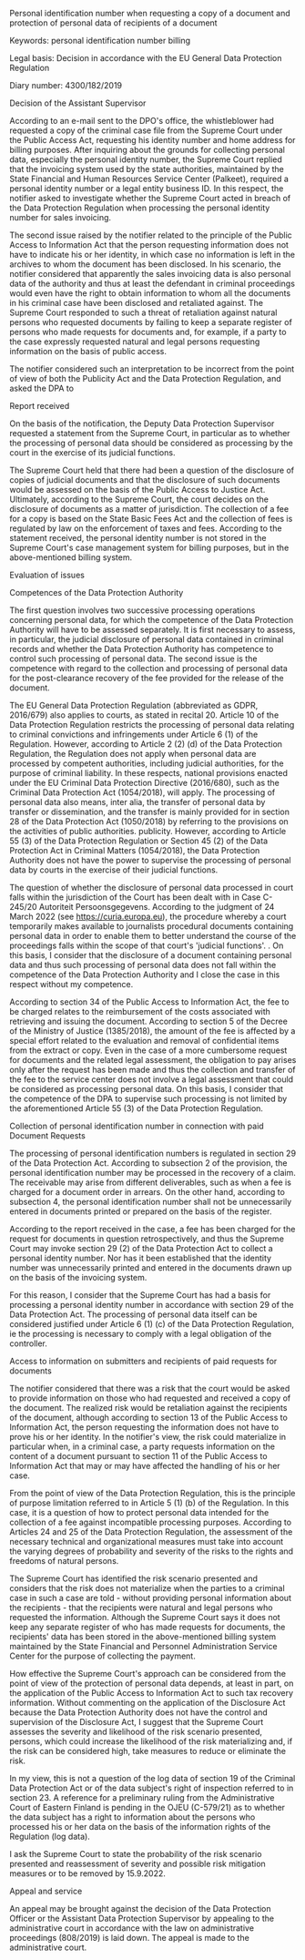 Personal identification number when requesting a copy of a document and protection of personal data of recipients of a document

Keywords: personal identification number
billing

Legal basis: Decision in accordance with the EU General Data Protection Regulation

Diary number: 4300/182/2019

Decision of the Assistant Supervisor

According to an e-mail sent to the DPO's office, the whistleblower had requested a copy of the criminal case file from the Supreme Court under the Public Access Act, requesting his identity number and home address for billing purposes. After inquiring about the grounds for collecting personal data, especially the personal identity number, the Supreme Court replied that the invoicing system used by the state authorities, maintained by the State Financial and Human Resources Service Center (Palkeet), required a personal identity number or a legal entity business ID. In this respect, the notifier asked to investigate whether the Supreme Court acted in breach of the Data Protection Regulation when processing the personal identity number for sales invoicing.

The second issue raised by the notifier related to the principle of the Public Access to Information Act that the person requesting information does not have to indicate his or her identity, in which case no information is left in the archives to whom the document has been disclosed. In his scenario, the notifier considered that apparently the sales invoicing data is also personal data of the authority and thus at least the defendant in criminal proceedings would even have the right to obtain information to whom all the documents in his criminal case have been disclosed and retaliated against. The Supreme Court responded to such a threat of retaliation against natural persons who requested documents by failing to keep a separate register of persons who made requests for documents and, for example, if a party to the case expressly requested natural and legal persons requesting information on the basis of public access.

The notifier considered such an interpretation to be incorrect from the point of view of both the Publicity Act and the Data Protection Regulation, and asked the DPA to

Report received

On the basis of the notification, the Deputy Data Protection Supervisor requested a statement from the Supreme Court, in particular as to whether the processing of personal data should be considered as processing by the court in the exercise of its judicial functions.

The Supreme Court held that there had been a question of the disclosure of copies of judicial documents and that the disclosure of such documents would be assessed on the basis of the Public Access to Justice Act. Ultimately, according to the Supreme Court, the court decides on the disclosure of documents as a matter of jurisdiction. The collection of a fee for a copy is based on the State Basic Fees Act and the collection of fees is regulated by law on the enforcement of taxes and fees. According to the statement received, the personal identity number is not stored in the Supreme Court's case management system for billing purposes, but in the above-mentioned billing system.

Evaluation of issues

Competences of the Data Protection Authority

The first question involves two successive processing operations concerning personal data,
for which the competence of the Data Protection Authority will have to be assessed separately. It is first necessary to assess, in particular, the judicial disclosure of personal data contained in criminal records and whether the Data Protection Authority has competence to control such processing of personal data. The second issue is the competence with regard to the collection and processing of personal data for the post-clearance recovery of the fee provided for the release of the document.

The EU General Data Protection Regulation (abbreviated as GDPR, 2016/679) also applies to courts, as stated in recital 20. Article 10 of the Data Protection Regulation restricts the processing of personal data relating to criminal convictions and infringements under Article 6 (1) of the Regulation. However, according to Article 2 (2) (d) of the Data Protection Regulation, the Regulation does not apply when personal data are processed by competent authorities, including judicial authorities, for the purpose of criminal liability. In these respects, national provisions enacted under the EU Criminal Data Protection Directive (2016/680), such as the Criminal Data Protection Act (1054/2018), will apply. The processing of personal data also means, inter alia, the transfer of personal data by transfer or dissemination, and the transfer is mainly provided for in section 28 of the Data Protection Act (1050/2018) by referring to the provisions on the activities of public authorities.
publicity. However, according to Article 55 (3) of the Data Protection Regulation or Section 45 (2) of the Data Protection Act in Criminal Matters (1054/2018), the Data Protection Authority does not have the power to supervise the processing of personal data by courts in the exercise of their judicial functions.

The question of whether the disclosure of personal data processed in court falls within the jurisdiction of the Court has been dealt with in Case C-245/20 Autoriteit Persoonsgegevens. According to the judgment of 24 March 2022 (see https://curia.europa.eu), the procedure whereby a court temporarily makes available to journalists procedural documents containing personal data in order to enable them to better understand the course of the proceedings falls within the scope of that court's 'judicial functions'. . On this basis, I consider that the disclosure of a document containing personal data and thus such processing of personal data does not fall within the competence of the Data Protection Authority and I close the case in this respect without my competence.

According to section 34 of the Public Access to Information Act, the fee to be charged relates to the reimbursement of the costs associated with retrieving and issuing the document. According to section 5 of the Decree of the Ministry of Justice (1385/2018), the amount of the fee is affected by a special effort related to the evaluation and removal of confidential items from the extract or copy. Even in the case of a more cumbersome request for documents and the related legal assessment, the obligation to pay arises only after the request has been made and thus the collection and transfer of the fee to the service center does not involve a legal assessment that could be considered as processing personal data. On this basis, I consider that the competence of the DPA to supervise such processing is not limited by the aforementioned Article 55 (3) of the Data Protection Regulation.

Collection of personal identification number in connection with paid Document Requests

The processing of personal identification numbers is regulated in section 29 of the Data Protection Act. According to subsection 2 of the provision, the personal identification number may be processed in the recovery of a claim. The receivable may arise from different deliverables, such as when a fee is charged for a document order in arrears. On the other hand, according to subsection 4, the personal identification number shall not be unnecessarily entered in documents printed or prepared on the basis of the register.

According to the report received in the case, a fee has been charged for the request for documents in question retrospectively, and thus the Supreme Court may invoke section 29 (2) of the Data Protection Act to collect a personal identity number. Nor has it been established that the identity number was unnecessarily printed and entered in the documents drawn up on the basis of the invoicing system.

For this reason, I consider that the Supreme Court has had a basis for processing a personal identity number in accordance with section 29 of the Data Protection Act. The processing of personal data itself can be considered justified under Article 6 (1) (c) of the Data Protection Regulation, ie the processing is necessary to comply with a legal obligation of the controller.

Access to information on submitters and recipients of paid requests for documents

The notifier considered that there was a risk that the court would be asked to provide information on those who had requested and received a copy of the document. The realized risk would be retaliation against the recipients of the document, although according to section 13 of the Public Access to Information Act, the person requesting the information does not have to prove his or her identity. In the notifier's view, the risk could materialize in particular when, in a criminal case, a party requests information on the content of a document pursuant to section 11 of the Public Access to Information Act that may or may have affected the handling of his or her case.

From the point of view of the Data Protection Regulation, this is the principle of purpose limitation referred to in Article 5 (1) (b) of the Regulation. In this case, it is a question of how to protect personal data intended for the collection of a fee against incompatible processing purposes. According to Articles 24 and 25 of the Data Protection Regulation, the assessment of the necessary technical and organizational measures must take into account the varying degrees of probability and severity of the risks to the rights and freedoms of natural persons.

The Supreme Court has identified the risk scenario presented and considers that the risk does not materialize when the parties to a criminal case in such a case are told - without providing personal information about the recipients - that the recipients were natural and legal persons who requested the information. Although the Supreme Court says it does not keep any separate register of who has made requests for documents, the recipients' data has been stored in the above-mentioned billing system maintained by the State Financial and Personnel Administration Service Center for the purpose of collecting the payment.

How effective the Supreme Court's approach can be considered from the point of view of the protection of personal data depends, at least in part, on the application of the Public Access to Information Act to such tax recovery information. Without commenting on the application of the Disclosure Act because the Data Protection Authority does not have the control and supervision of the Disclosure Act, I suggest that the Supreme Court assesses the severity and likelihood of the risk scenario presented, persons, which could increase the likelihood of the risk materializing and, if the risk can be considered high, take measures to reduce or eliminate the risk.

In my view, this is not a question of the log data of section 19 of the Criminal Data Protection Act or of the data subject's right of inspection referred to in section 23. A reference for a preliminary ruling from the Administrative Court of Eastern Finland is pending in the OJEU (C-579/21) as to whether the data subject has a right to information about the persons who processed his or her data on the basis of the information rights of the Regulation (log data).

I ask the Supreme Court to state the probability of the risk scenario presented and
reassessment of severity and possible risk mitigation measures
or to be removed by 15.9.2022.

Appeal and service

An appeal may be brought against the decision of the Data Protection Officer or the Assistant Data Protection Supervisor
by appealing to the administrative court in accordance with the law on administrative proceedings
(808/2019) is laid down. The appeal is made to the administrative court.

